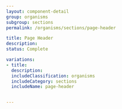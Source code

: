 ```yaml
---
layout: component-detail
group: organisms
subgroup: sections
permalink: /organisms/sections/page-header

title: Page Header
description:
status: Complete

variations:
- title:
  description:
  includeClassification: organisms
  includeCategory: sections
  includeName: page-header


---
```

